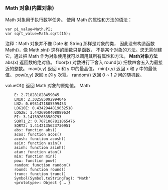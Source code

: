 ### Math 对象(内置对象)

Math 对象用于执行数学任务。
使用 Math 的属性和方法的语法：

	var pi_value=Math.PI;
	var sqrt_value=Math.sqrt(15);

注释：Math 对象并不像 Date 和 String 那样是对象的类，
因此没有构造函数 Math()，像 Math.sin() 这样的函数只是函数，
不是某个对象的方法。您无需创建它，通过把 Math 作为对象使用就可以调用其所有属性和方法。
**Math对象方法**
abs(x) 	返回数的绝对值。
floor(x) 	对数进行下舍入
round(x) 	把数四舍五入为最接近的整数。
max(x,y) 	返回 x 和 y 中的最高值。
min(x,y) 	返回 x 和 y 中的最低值。
pow(x,y) 	返回 x 的 y 次幂。
random() 	返回 0 ~ 1 之间的随机数。


valueOf() 	返回 Math 对象的原始值。
	Math

		E: 2.718281828459045		​
		LN10: 2.302585092994046		​
		LN2: 0.6931471805599453
		LOG10E: 0.4342944819032518		​
		LOG2E: 1.4426950408889634		​
		PI: 3.141592653589793		​
		SQRT1_2: 0.7071067811865476		​
		SQRT2: 1.4142135623730951		​
		abs: function abs()		​
		acos: function acos()
		acosh: function acosh()
		asin: function asin()		​
		asinh: function asinh()		​
		atan: function atan()	
		min: function min()
		pow: function pow()
		random: function random()
		round: function round()
		trunc: function trunc()
		Symbol(Symbol.toStringTag): "Math"
		<prototype>: Object { … }
